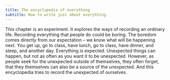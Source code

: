 ```yaml
---
title: The encyclopedia of everything
subtitle: How to write just about everything.
---
```


This chapter is an experiment. It explores the ways of recording an
ordinary life. Recording everything that people do could be boring. The
boredom comes directly from our expectation – we know what will be
happening next. You get up, go to class, have lunch, go to class, have
dinner, and sleep, and another day. Everything is expected. Unexpected
things can happen, but not as often as you want it to be unexpected.
However, as people seek for the unexpected outside of themselves, they
often forget, that they themselves can also be a source of the
unexpected. And this encyclopedia tries to record the unexpected of
ourselves.

